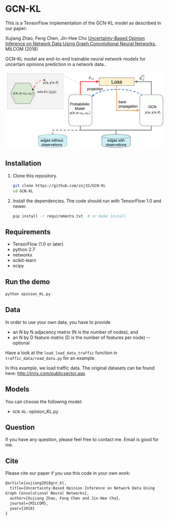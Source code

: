 # GCN-KL

This is a TensorFlow implementation of the GCN-KL model as described in our paper:
 
Xujiang Zhao, Feng Chen, Jin-Hee Cho [Uncertainty-Based Opinion Inference on Network Data Using Graph Convolutional Neural Networks](https://ieeexplore.ieee.org/abstract/document/8599840), MILCOM (2018)

GCN-KL model are end-to-end trainable neural network models for uncertain opinions prediction in a network data.. 

![GCN-KL](git_figure.PNG)


## Installation

1. Clone this repository.
   ```sh
   git clone https://github.com/zxj32/GCN-KL
   cd GCN-KL
   ```

2. Install the dependencies. The code should run with TensorFlow 1.0 and newer.
   ```sh
   pip install -r requirements.txt  # or make install
   ```

## Requirements
* TensorFlow (1.0 or later)
* python 2.7
* networkx
* scikit-learn
* scipy

## Run the demo

```bash
python opinion_KL.py
```

## Data

In order to use your own data, you have to provide 
* an N by N adjacency matrix (N is the number of nodes), and
* an N by D feature matrix (D is the number of features per node) -- optional

Have a look at the `load_load_data_traffic` function in `traffic_data/read_data.py` for an example.

In this example, we load traffic data. The original datasets can be found here: http://inrix.com/publicsector.asp


## Models

You can choose the following model: 
* `GCN-KL`: opinion_KL.py

## Question

If you have any question, please feel free to contact me. Email is good for me. 

## Cite

Please cite our paper if you use this code in your own work:

```
@article{xujiang2018gcn_kl,
  title={Uncertainty-Based Opinion Inference on Network Data Using Graph Convolutional Neural Networks},
  author={Xujiang Zhao, Feng Chen and Jin-Hee Cho},
  journal={MILCOM},
  year={2018}
}
```
